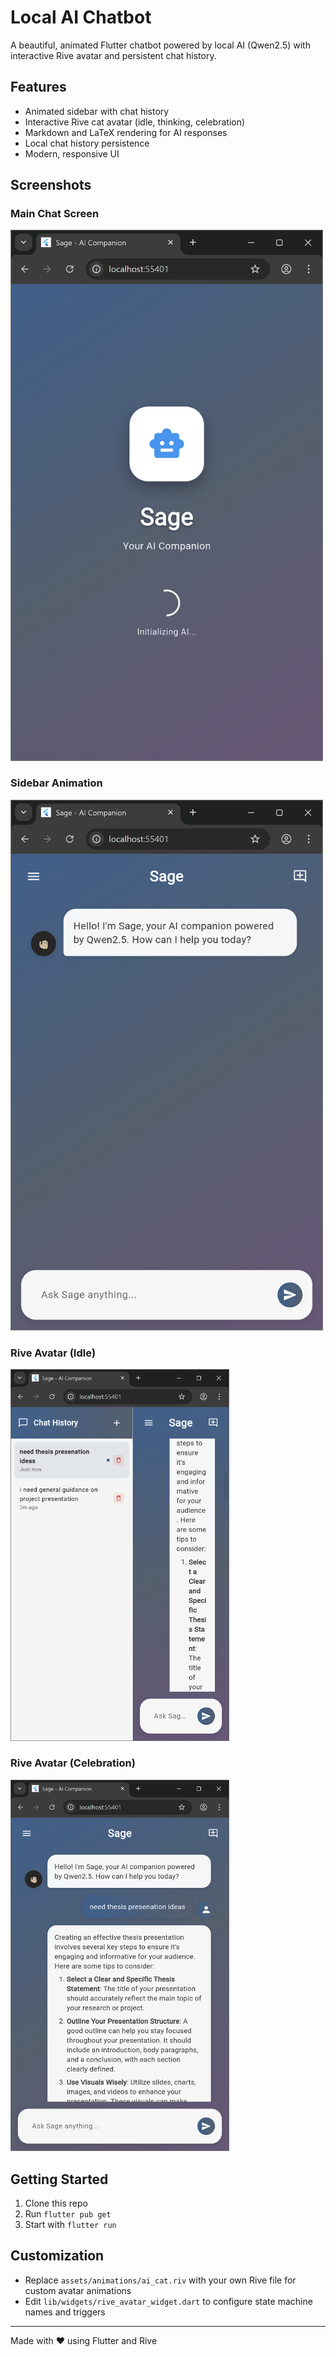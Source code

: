 # Local AI Chatbot

A beautiful, animated Flutter chatbot powered by local AI (Qwen2.5) with interactive Rive avatar and persistent chat history.

## Features
- Animated sidebar with chat history
- Interactive Rive cat avatar (idle, thinking, celebration)
- Markdown and LaTeX rendering for AI responses
- Local chat history persistence
- Modern, responsive UI

## Screenshots

### Main Chat Screen
<img src="screenshots/Screenshot%202025-10-19%20113706.png" alt="Main Chat Screen" width="500"/>

### Sidebar Animation
<img src="screenshots/Screenshot%202025-10-19%20113711.png" alt="Sidebar Animation" width="500"/>

### Rive Avatar (Idle)
<img src="screenshots/Screenshot%202025-10-19%20113922.png" alt="Rive Avatar Idle" width="350"/>

### Rive Avatar (Celebration)
<img src="screenshots/Screenshot%202025-10-19%20113940.png" alt="Rive Avatar Celebration" width="350"/>

## Getting Started
1. Clone this repo
2. Run `flutter pub get`
3. Start with `flutter run`

## Customization
- Replace `assets/animations/ai_cat.riv` with your own Rive file for custom avatar animations
- Edit `lib/widgets/rive_avatar_widget.dart` to configure state machine names and triggers

---
Made with ❤️ using Flutter and Rive

